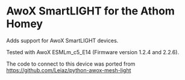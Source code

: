 # AwoX SmartLIGHT for the Athom Homey

Adds support for AwoX SmartLIGHT devices.

Tested with AwoX ESMLm_c5_E14 (Firmware version 1.2.4 and 2.2.6).

The code to connect to this device was ported from https://github.com/Leiaz/python-awox-mesh-light
